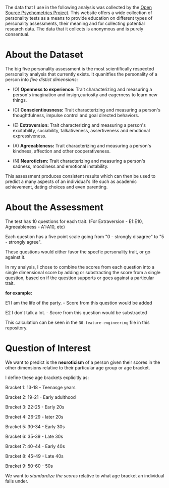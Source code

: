 

The data that I use in the following analysis was collected by the [Open Source Psychometrics Project](https://openpsychometrics.org/about/). This website offers a wide collection of personality tests as a means to provide education on different types of personality assessments, their meaning and for collecting potential research data. The data that it collects is anonymous and is purely consentual.

# About the Dataset
The big five personality assessment is the most scientifically respected personality analysis that currently exists. It quanitfies the personality of a person into *five distict dimensions*:

- (O) **Openness to experience:** Trait characterizing and measuring a person's imagination and insign,curiosity and eagerness to learn new things. 

- (C) **Conscientiousness:** Trait characterizing and measuring a person's thoughtfulness, impulse control and goal directed behaviors. 

- (E) **Extroversion:** Trait characterizing and measuring a person's excitability, sociability, talkativeness, assertiveness and emotional expressiveness.

- (A) **Agreeableness:** Trait characterizing and measuring a person's kindness, affection and other cooperativeness. 

- (N) **Neuroticism:** Trait characterizing and measuring a person's sadness, moodiness and emotional instability.  

This assessment produces consistent results which can then be used to predict a many aspects of an individual's life such as academic achievement, dating choices and even parenting.  

# About the Assessment
The test has 10 questions for each trait. (For Extraversion - E1:E10, Agreeableness - A1:A10, etc) 

Each question has a five point scale going from "0 -  strongly disagree" to "5 -  strongly agree".

These questions would either favor the specfic personality trait, or go against it. 

In my analysis, I chose to combine the scores from each question into a single dimensional score by adding or substracting the score from a single question, based on if the question supports or goes against a particular trait. 

**for example:**

E1	I am the life of the party. - Score from this question would be added

E2	I don't talk a lot. - Score from this question would be substracted

This calculation can be seen in the `30-feature-engineering` file in this repository. 

# Question of Interest

We want to predict is the **neuroticism** of a person given their scores in the other dimensions relative to their particular age group or age bracket. 

I define these age brackets explicitly as:

Bracket 1: 13-18 - Teenasge years

Bracket 2: 19-21 - Early adulthood

Bracket 3: 22-25 - Early 20s

Bracket 4: 26-29 - later 20s

Bracket 5: 30-34 - Early 30s

Bracket 6: 35-39 - Late 30s

Bracket 7: 40-44 - Early 40s

Bracket 8: 45-49 - Late 40s

Bracket 9: 50-60 - 50s 

We want to *standardize the scores* relative to what age bracket an individual falls under. 

